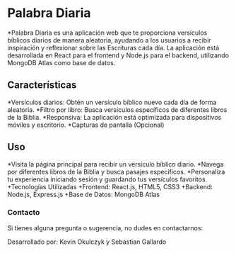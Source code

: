<h1>Palabra Diaria</h1>
*Palabra Diaria es una aplicación web que te proporciona versículos bíblicos diarios de manera aleatoria, ayudando a los usuarios a recibir inspiración y reflexionar sobre las  Escrituras cada día. La aplicación está desarrollada en React para el frontend y Node.js para el backend, utilizando MongoDB Atlas como base de datos.

<h2>Características</h2>
*Versículos diarios: Obtén un versículo bíblico nuevo cada día de forma aleatoria.
*Filtro por libro: Busca versículos específicos de diferentes libros de la Biblia.
*Responsiva: La aplicación está optimizada para dispositivos móviles y escritorio.
*Capturas de pantalla (Opcional)

<h2>Uso</h2>
*Visita la página principal para recibir un versículo bíblico diario.
*Navega por diferentes libros de la Biblia y busca pasajes específicos.
*Personaliza tu experiencia iniciando sesión y guardando tus versículos favoritos.
+Tecnologías Utilizadas
+Frontend: React.js, HTML5, CSS3
+Backend: Node.js, Express.js
+Base de Datos: MongoDB Atlas


<h3>Contacto</h3>

Si tienes alguna pregunta o sugerencia, no dudes en contactarnos:

Desarrollado por: Kevin Okulczyk y Sebastian Gallardo